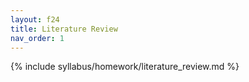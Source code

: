 ```yaml
---
layout: f24
title: Literature Review
nav_order: 1
---
```


{% include syllabus/homework/literature_review.md %}
